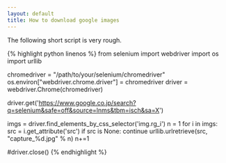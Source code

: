 ```yaml
---
layout: default
title: How to download google images
---
```


The following short script is very rough.

{% highlight python linenos %}
from selenium import webdriver
import os
import urllib

chromedriver = "/path/to/your/selenium/chromedriver"
os.environ["webdriver.chrome.driver"] = chromedriver
driver = webdriver.Chrome(chromedriver)

driver.get('https://www.google.co.jp/search?q=selenium&safe=off&source=lnms&tbm=isch&sa=X')

imgs = driver.find_elements_by_css_selector('img.rg_i')
n = 1
for i in imgs:
  src = i.get_attribute('src')
  if src is None:
    continue
  urllib.urlretrieve(src, "capture_%d.jpg" % n)
  n+=1

#driver.close()
{% endhighlight %}
